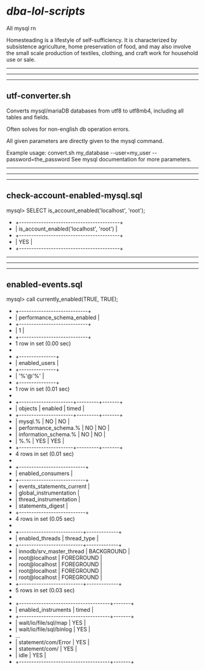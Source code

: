 # *dba-lol-scripts*

All mysql rn

Homesteading is a lifestyle of self-sufficiency. It is characterized by subsistence agriculture, home preservation of food, and may also involve the small scale production of textiles, clothing, and craft work for household use or sale.

---

---

---

## utf-converter.sh


Converts mysql/mariaDB databases from utf8 to utf8mb4, including all tables and fields.

Often solves for non-english db operation errors.



All given parameters are directly given to the mysql command.


Example usage: convert.sh my_database --user=my_user --password=the_password
See mysql documentation for more parameters.

-------------------------------

---

---

## check-account-enabled-mysql.sql

mysql> SELECT is_account_enabled('localhost', 'root');
* +-----------------------------------------+
* | is_account_enabled('localhost', 'root') |
* +-----------------------------------------+
* | YES                                     |
* +-----------------------------------------+

---

---

---

## enabled-events.sql

mysql> call currently_enabled(TRUE, TRUE);
 * +----------------------------+
 * | performance_schema_enabled |
 * +----------------------------+
 * |                          1 |
 * +----------------------------+
 * 1 row in set (0.00 sec)
 * 
 * +---------------+
 * | enabled_users |
 * +---------------+
 * | '%'@'%'       |
 * +---------------+
 * 1 row in set (0.01 sec)
 * 
 * +----------------------+---------+-------+
 * | objects              | enabled | timed |
 * +----------------------+---------+-------+
 * | mysql.%              | NO      | NO    |
 * | performance_schema.% | NO      | NO    |
 * | information_schema.% | NO      | NO    |
 * | %.%                  | YES     | YES   |
 * +----------------------+---------+-------+
 * 4 rows in set (0.01 sec)
 * 
 * +---------------------------+
 * | enabled_consumers         |
 * +---------------------------+
 * | events_statements_current |
 * | global_instrumentation    |
 * | thread_instrumentation    |
 * | statements_digest         |
 * +---------------------------+
 * 4 rows in set (0.05 sec)
 * 
 * +--------------------------+-------------+
 * | enabled_threads          | thread_type |
 * +--------------------------+-------------+
 * | innodb/srv_master_thread | BACKGROUND  |
 * | root@localhost           | FOREGROUND  |
 * | root@localhost           | FOREGROUND  |
 * | root@localhost           | FOREGROUND  |
 * | root@localhost           | FOREGROUND  |
 * +--------------------------+-------------+
 * 5 rows in set (0.03 sec)
 * 
 * +-------------------------------------+-------+
 * | enabled_instruments                 | timed |
 * +-------------------------------------+-------+
 * | wait/io/file/sql/map                | YES   |
 * | wait/io/file/sql/binlog             | YES   |
 * ...
 * | statement/com/Error                 | YES   |
 * | statement/com/                      | YES   |
 * | idle                                | YES   |
 * +-------------------------------------+-------+
